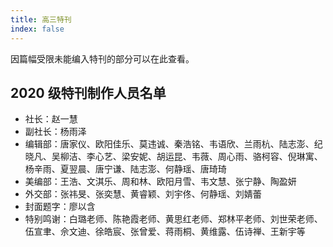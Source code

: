 ```yaml
---
title: 高三特刊
index: false
---
```


因篇幅受限未能编入特刊的部分可以在此查看。

## 2020 级特刊制作人员名单
- 社长：赵一慧
- 副社长：杨雨泽
- 编辑部：唐家仪、欧阳佳乐、莫违诚、秦浩铭、韦语欣、兰雨杭、陆志澎、纪晓凡、吴柳洁、李心艺、梁安妮、胡运昆、韦薇、周心雨、骆柯容、倪琳寓、杨辛雨、夏翌晨、唐宁谦、陆志澎、何静瑶、唐琦琦
- 美编部：王浩、文淇乐、周和林、欧阳月雪、韦文慧、张宁静、陶盈妍
- 外交部：张祎旻、张奕慧、黄睿颖、刘宇佟、何静瑶、刘婧蕾
- 封面题字：廖以含
- 特别鸣谢：白璐老师、陈艳霞老师、黄思红老师、郑林平老师、刘世荣老师、伍宣聿、佘文迪、徐皓宸、张曾爱、蒋雨桐、黄维露、伍诗禅、王新宇等
